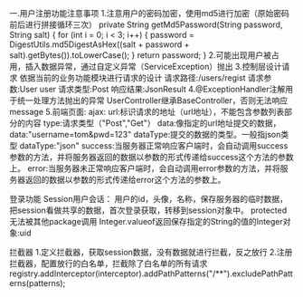 一.用户注册功能注意事项
1.注意用户的密码加密，使用md5进行加密（原始密码前后进行拼接循环三次）
private String getMd5Password(String password, String salt) {
    for (int i = 0; i < 3; i++) {
    password = DigestUtils.md5DigestAsHex((salt + password + salt).getBytes()).toLowerCase();
} return password;
}
2.可能出现用户被占用，插入数据异常，通过自定义异常（ServiceException）抛出
3.控制层设计请求
依据当前的业务功能模块进行请求的设计
请求路径:/users/regist
请求参数:User user
请求类型:Post
响应结果:JsonResult<void>
4.@ExceptionHandler注解用于统一处理方法抛出的异常
UserController继承BaseController，否则无法响应message
5.前端页面:
ajax:
url:标识请求的地址（url地址），不能包含参数列表部分的内容
type:请求类型（"Post","Get"）
data:像指定的url地址提交的数据，data:"username=tom&pwd=123"
dataType:提交的数据的类型。一般指json类型  dataType:"json"
success:当服务器正常响应客户端时，会自动调用success参数的方法，并将服务器返回的数据以参数的形式传递给success这个方法的参数上。
error:当服务器未正常响应客户端时，会自动调用error参数的方法，并将服务器返回的数据以参数的形式传递给error这个方法的参数上。

登录功能
Session用户会话： 用户的id，头像，名称，保存服务器的临时数据，把session看做共享的数据，首次登录获取，转移到session对象中。
protected 无法被其他package调用 
Integer.valueof返回保存指定的String的值的Integer对象:uid

拦截器
1.定义拦截器，获取session数据，没有数据就进行拦截，反之放行
2.注册拦截器，配置放行的白名单，拦截除了白名单的所有请求 
registry.addInterceptor(interceptor).addPathPatterns("/**").excludePathPatterns(patterns);

